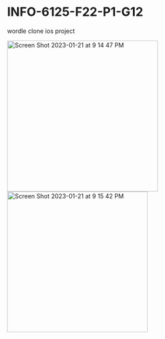 # INFO-6125-F22-P1-G12
wordle clone ios project

<img width="352" alt="Screen Shot 2023-01-21 at 9 14 47 PM" src="https://user-images.githubusercontent.com/37249753/213897606-df3586e2-4d75-48f7-9288-af161e7bcc1b.png">
<img width="328" alt="Screen Shot 2023-01-21 at 9 15 42 PM" src="https://user-images.githubusercontent.com/37249753/213897609-e5018a7e-291b-486c-a1a0-f05af32950a3.png">
 
